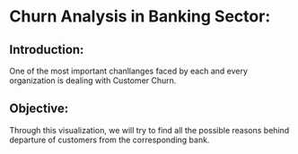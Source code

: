 # Churn Analysis in Banking Sector:
## Introduction:
One of the most important chanllanges faced by each and every organization is dealing with Customer Churn.
## Objective:
Through this visualization, we will try to find all the possible reasons behind departure of customers from the corresponding bank.
